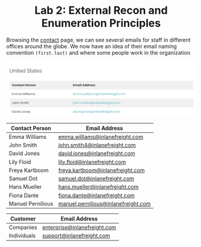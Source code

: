 <div align='center'>

# **Lab 2: External Recon and Enumeration Principles** 

</div>


Browsing the [contact](https://www.inlanefreight.com/index.php/contact/) page, we can see several emails for staff in different offices around the globe. We now have an idea of their email naming convention `(first.last)` and where some people work in the organization

![](../imgs/Lab/Lab2/1.png)

**Contact Person** | **Email Address**
---|---
Emma Williams |	emma.williams@inlanefreight.com
John Smith | john.smith4@inlanefreight.com
David Jones | david.jones@inlanefreight.com
Lily Floid	| lily.floid@inlanefreight.com
Freya Kartboom	| freya.kartboom@inlanefreight.com
Samuel Dot	| samuel.dot@inlanefreight.com
Hans Mueller | hans.mueller@inlanefreight.com
Fiona Dante | fiona.dante@inlanefreight.com
Manuel Pernilious | manuel.pernilious@inlanefreight.com

**Customer** | **Email Address**
---|---
Companies|enterprise@inlanefreight.com
Individuals|support@inlanefreight.com